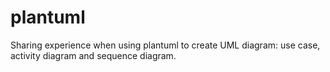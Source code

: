 # plantuml
Sharing experience when using plantuml to create UML diagram: use case, activity diagram and sequence diagram.
